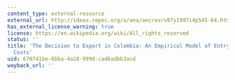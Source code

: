```yaml
---
content_type: external-resource
external_url: http://ideas.repec.org/a/aea/aecrev/v87y1997i4p545-64.html
has_external_license_warning: true
license: https://en.wikipedia.org/wiki/All_rights_reserved
status: ''
title: 'The Decision to Export in Colombia: An Empirical Model of Entry with Sunk
  Costs'
uid: 670741be-6bba-4a28-999d-cad6adbb3acd
wayback_url: ''
---
```

